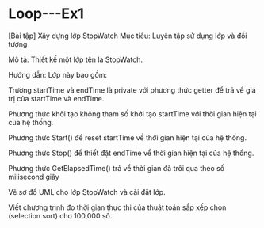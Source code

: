 # Loop---Ex1
[Bài tập] Xây dựng lớp StopWatch
Mục tiêu:
Luyện tập sử dụng lớp và đối tượng

Mô tả:
Thiết kế một lớp tên là StopWatch.

Hướng dẫn:
Lớp này bao gồm:

Trường startTime và endTime là private với phương thức getter để trả về giá trị của startTime và endTime.

Phương thức khởi tạo không tham số khởi tạo startTime với thời gian hiện tại của hệ thống.

Phương thức Start() để reset startTime về thời gian hiện tại của hệ thống.

Phương thức Stop() để thiết đặt endTime về thời gian hiện tại của hệ thống.

Phương thức GetElapsedTime() trả về thời gian đã trôi qua theo số milisecond giây

Vẽ sơ đồ UML cho lớp StopWatch và cài đặt lớp.

Viết chương trình đo thời gian thực thi của thuật toán sắp xếp chọn (selection sort) cho 100,000 số.
